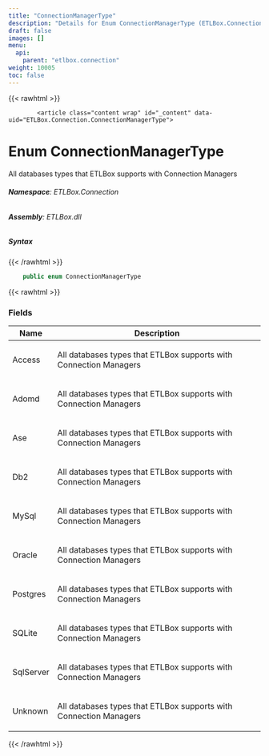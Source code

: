 ```yaml
---
title: "ConnectionManagerType"
description: "Details for Enum ConnectionManagerType (ETLBox.Connection)"
draft: false
images: []
menu:
  api:
    parent: "etlbox.connection"
weight: 10005
toc: false
---
```


{{< rawhtml >}}

            <article class="content wrap" id="_content" data-uid="ETLBox.Connection.ConnectionManagerType">
  <h1 id="ETLBox_Connection_ConnectionManagerType" data-uid="ETLBox.Connection.ConnectionManagerType" class="text-break">Enum ConnectionManagerType
</h1>
  <div class="markdown level0 summary"><p>All databases types that ETLBox supports with Connection Managers</p>
</div>
  <div class="markdown level0 conceptual"></div>
<h6><strong>Namespace</strong>: ETLBox.Connection</h6>
  <h6><strong>Assembly</strong>: ETLBox.dll</h6>
  <h5 id="ETLBox_Connection_ConnectionManagerType_syntax">Syntax</h5>
{{< /rawhtml >}}

```C#
    public enum ConnectionManagerType
```

{{< rawhtml >}}
  <h3 id="fields">Fields
</h3>
  <table class="table table-bordered table-striped table-condensed">
    <thead>
      <tr>
        <th>Name</th>
        <th>Description</th>
      </tr>
    <thead>
    <tbody>
      <tr>
        <td id="ETLBox_Connection_ConnectionManagerType_Access">Access</td>
        <td><p>All databases types that ETLBox supports with Connection Managers</p>
</td>
      </tr>
      <tr>
        <td id="ETLBox_Connection_ConnectionManagerType_Adomd">Adomd</td>
        <td><p>All databases types that ETLBox supports with Connection Managers</p>
</td>
      </tr>
      <tr>
        <td id="ETLBox_Connection_ConnectionManagerType_Ase">Ase</td>
        <td><p>All databases types that ETLBox supports with Connection Managers</p>
</td>
      </tr>
      <tr>
        <td id="ETLBox_Connection_ConnectionManagerType_Db2">Db2</td>
        <td><p>All databases types that ETLBox supports with Connection Managers</p>
</td>
      </tr>
      <tr>
        <td id="ETLBox_Connection_ConnectionManagerType_MySql">MySql</td>
        <td><p>All databases types that ETLBox supports with Connection Managers</p>
</td>
      </tr>
      <tr>
        <td id="ETLBox_Connection_ConnectionManagerType_Oracle">Oracle</td>
        <td><p>All databases types that ETLBox supports with Connection Managers</p>
</td>
      </tr>
      <tr>
        <td id="ETLBox_Connection_ConnectionManagerType_Postgres">Postgres</td>
        <td><p>All databases types that ETLBox supports with Connection Managers</p>
</td>
      </tr>
      <tr>
        <td id="ETLBox_Connection_ConnectionManagerType_SQLite">SQLite</td>
        <td><p>All databases types that ETLBox supports with Connection Managers</p>
</td>
      </tr>
      <tr>
        <td id="ETLBox_Connection_ConnectionManagerType_SqlServer">SqlServer</td>
        <td><p>All databases types that ETLBox supports with Connection Managers</p>
</td>
      </tr>
      <tr>
        <td id="ETLBox_Connection_ConnectionManagerType_Unknown">Unknown</td>
        <td><p>All databases types that ETLBox supports with Connection Managers</p>
</td>
      </tr>
    </tbody>
  </thead></thead></table>

{{< /rawhtml >}}
